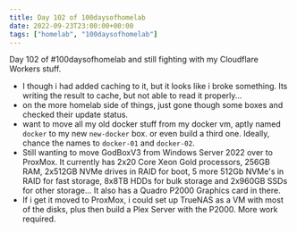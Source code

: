 ```yaml
---
title: Day 102 of 100daysofhomelab
date: 2022-09-23T23:00:00+00:00
tags: ["homelab", "100daysofhomelab"]
---
```

Day 102 of #100daysofhomelab and still fighting with my Cloudflare Workers stuff.

* I though i had added caching to it, but it looks like i broke something. Its writing the result to cache, but not able to read it properly... 
* on the more homelab side of things, just gone though some boxes and checked their update status. 
* want to move all my old docker stuff from my docker vm, aptly named `docker` to my new `new-docker` box. or even build a third one. Ideally, chance the names to `docker-01` and `docker-02`. 
* Still wanting to move GodBoxV3 from Windows Server 2022 over to ProxMox. It currently has 2x20 Core Xeon Gold processors, 256GB RAM, 2x512GB NVMe drives in RAID for boot, 5 more 512Gb NVMe's in RAID for fast storage, 8x8TB HDDs for bulk storage and 2x960GB SSDs for other storage... It also has a Quadro P2000 Graphics card in there. 
* If i get it moved to ProxMox, i could set up TrueNAS as a VM with most of the disks, plus then build a Plex Server with the P2000. More work required.
